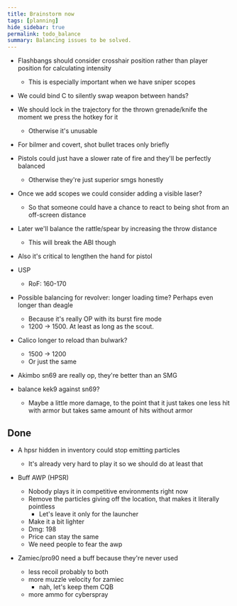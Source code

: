 ```yaml
---
title: Brainstorm now
tags: [planning]
hide_sidebar: true
permalink: todo_balance
summary: Balancing issues to be solved.
---
```


- Flashbangs should consider crosshair position rather than player position for calculating intensity
	- This is especially important when we have sniper scopes

- We could bind C to silently swap weapon between hands?

- We should lock in the trajectory for the thrown grenade/knife the moment we press the hotkey for it
	- Otherwise it's unusable

- For bilmer and covert, shot bullet traces only briefly

- Pistols could just have a slower rate of fire and they'll be perfectly balanced
	- Otherwise they're just superior smgs honestly

- Once we add scopes we could consider adding a visible laser?
	- So that someone could have a chance to react to being shot from an off-screen distance

- Later we'll balance the rattle/spear by increasing the throw distance
	- This will break the ABI though

- Also it's critical to lengthen the hand for pistol

- USP
	- RoF: 160-170

- Possible balancing for revolver: longer loading time? Perhaps even longer than deagle
	- Because it's really OP with its burst fire mode
	- 1200 -> 1500. At least as long as the scout.

- Calico longer to reload than bulwark?
	- 1500 -> 1200
	- Or just the same

- Akimbo sn69 are really op, they're better than an SMG
- balance kek9 against sn69?
	- Maybe a little more damage, to the point that it just takes one less hit with armor but takes same amount of hits without armor

## Done

- A hpsr hidden in inventory could stop emitting particles
	- It's already very hard to play it so we should do at least that

- Buff AWP (HPSR)
	- Nobody plays it in competitive environments right now
	- Remove the particles giving off the location, that makes it literally pointless
		- Let's leave it only for the launcher
	- Make it a bit lighter
	- Dmg: 198
	- Price can stay the same
	- We need people to fear the awp


- Zamiec/pro90 need a buff because they're never used
	- less recoil probably to both
	- more muzzle velocity for zamiec
		- nah, let's keep them CQB
	- more ammo for cyberspray

